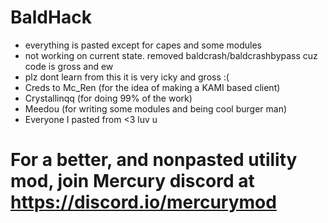 # BaldHack
- everything is pasted except for capes and some modules
- not working on current state. removed baldcrash/baldcrashbypass cuz code is gross and ew 
- plz dont learn from this it is very icky and gross :(
- Creds to Mc_Ren (for the idea of making a KAMI based client)
- Crystallinqq (for doing 99% of the work)
- Meedou (for writing some modules and being cool burger man)
- Everyone I pasted from <3 luv u


# For a better, and nonpasted utility mod, join Mercury discord at https://discord.io/mercurymod
